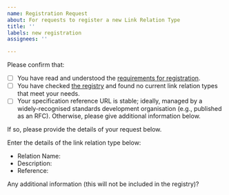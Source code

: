 ```yaml
---
name: Registration Request
about: For requests to register a new Link Relation Type
title: ''
labels: new registration
assignees: ''

---
```


Please confirm that:

* [ ] You have read and understood the [requirements for registration](https://tools.ietf.org/html/rfc8288#section-2.1.1).
* [ ] You have checked [the registry](https://www.iana.org/assignments/link-relations/) and found no current link relation types that meet your needs.
* [ ] Your specification reference URL is stable; ideally, managed by a widely-recognised standards development organisation (e.g., published as an RFC). Otherwise, please give additional information below.

If so, please provide the details of your request below.

Enter the details of the link relation type below:

* Relation Name: 
* Description: 
* Reference: 

Any additional information (this will not be included in the registry)?
